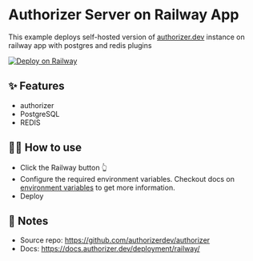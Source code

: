 # Authorizer Server on Railway App

This example deploys self-hosted version of [authorizer.dev](https://authorizer.dev) instance on railway app with postgres and redis plugins

[![Deploy on Railway](https://railway.app/button.svg)](https://railway.app/new/template?template=https%3A%2F%2Fgithub.com%2Fauthorizerdev%2Fauthorizer-railway&plugins=postgresql%2Credis&envs=ENV%2CDATABASE_TYPE%2CADMIN_SECRET%2CCOOKIE_NAME%2CJWT_ROLE_CLAIM%2CJWT_TYPE%2CJWT_SECRET%2CFACEBOOK_CLIENT_ID%2CFACEBOOK_CLIENT_SECRET%2CGOOGLE_CLIENT_ID%2CGOOGLE_CLIENT_SECRET%2CGITHUB_CLIENT_ID%2CGITHUB_CLIENT_SECRET%2CALLOWED_ORIGINS%2CROLES%2CPROTECTED_ROLES%2CDEFAULT_ROLES&optionalEnvs=FACEBOOK_CLIENT_ID%2CFACEBOOK_CLIENT_SECRET%2CGOOGLE_CLIENT_ID%2CGOOGLE_CLIENT_SECRET%2CGITHUB_CLIENT_ID%2CGITHUB_CLIENT_SECRET%2CALLOWED_ORIGINS%2CROLES%2CPROTECTED_ROLES%2CDEFAULT_ROLES&ENVDesc=Deployment+environment&DATABASE_TYPEDesc=With+railway+we+are+deploying+postgres+db&ADMIN_SECRETDesc=Secret+to+access+the+admin+apis&COOKIE_NAMEDesc=Name+of+http+only+cookie+that+will+be+used+as+session&FACEBOOK_CLIENT_IDDesc=Facebook+client+ID+for+facebook+login&FACEBOOK_CLIENT_SECRETDesc=Facebook+client+secret+for+facebook+login&GOOGLE_CLIENT_IDDesc=Google+client+ID+for+google+login&GOOGLE_CLIENT_SECRETDesc=Google+client+secret+for+google+login&GITHUB_CLIENT_IDDesc=Github+client+ID+for+github+login&GITHUB_CLIENT_SECRETDesc=Github+client+secret+for+github+login&ALLOWED_ORIGINSDesc=Whitelist+the+URL+for+which+this+instance+of+authorizer+is+allowed&ROLESDesc=Comma+separated+list+of+roles+that+platform+supports.+Default+role+is+user&PROTECTED_ROLESDesc=Comma+separated+list+of+protected+roles+for+which+sign-up+is+disabled&DEFAULT_ROLESDesc=Default+role+that+should+be+assigned+to+user.+It+should+be+one+from+the+list+of+%60ROLES%60+env.+Default+role+is+user&JWT_ROLE_CLAIMDesc=JWT+key+to+be+used+to+validate+the+role+field.&JWT_TYPEDesc=JWT+encryption+type&JWT_SECRETDesc=Random+string+that+will+be+used+for+encrypting+the+JWT+token&ENVDefault=PRODUCTION&DATABASE_TYPEDefault=postgres&COOKIE_NAMEDefault=authorizer&JWT_TYPEDefault=HS256&JWT_ROLE_CLAIMDefault=role)

## ✨ Features

- authorizer
- PostgreSQL
- REDIS

## 💁‍♀️ How to use

- Click the Railway button 👆
- Configure the required environment variables. Checkout docs on [environment variables](https://docs.authorizer.dev/core/env/) to get more information.
- Deploy

## 📝 Notes

- Source repo: https://github.com/authorizerdev/authorizer
- Docs: https://docs.authorizer.dev/deployment/railway/
